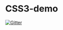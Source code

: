 # CSS3-demo

[![Gitter](https://badges.gitter.im/CSS3-demo/community.svg)](https://gitter.im/CSS3-demo/community?utm_source=badge&utm_medium=badge&utm_campaign=pr-badge&utm_content=badge)